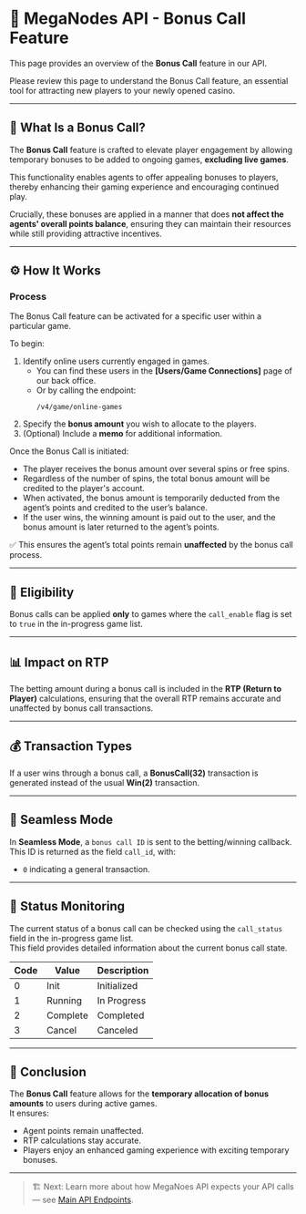 # 🎁 MegaNodes API - Bonus Call Feature

This page provides an overview of the **Bonus Call** feature in our API.

Please review this page to understand the Bonus Call feature, an essential tool for attracting new players to your newly opened casino.

---

## 🧩 What Is a Bonus Call?

The **Bonus Call** feature is crafted to elevate player engagement by allowing temporary bonuses to be added to ongoing games, **excluding live games**.  

This functionality enables agents to offer appealing bonuses to players, thereby enhancing their gaming experience and encouraging continued play.  

Crucially, these bonuses are applied in a manner that does **not affect the agents' overall points balance**, ensuring they can maintain their resources while still providing attractive incentives.

---

## ⚙️ How It Works

### Process

The Bonus Call feature can be activated for a specific user within a particular game.  

To begin:
1. Identify online users currently engaged in games.  
   - You can find these users in the **[Users/Game Connections]** page of our back office.  
   - Or by calling the endpoint:  
     ```
     /v4/game/online-games
     ```
2. Specify the **bonus amount** you wish to allocate to the players.  
3. (Optional) Include a **memo** for additional information.  

Once the Bonus Call is initiated:
- The player receives the bonus amount over several spins or free spins.  
- Regardless of the number of spins, the total bonus amount will be credited to the player's account.  
- When activated, the bonus amount is temporarily deducted from the agent’s points and credited to the user’s balance.  
- If the user wins, the winning amount is paid out to the user, and the bonus amount is later returned to the agent’s points.

✅ This ensures the agent’s total points remain **unaffected** by the bonus call process.

---

## 🧾 Eligibility

Bonus calls can be applied **only** to games where the `call_enable` flag is set to `true` in the in-progress game list.

---

## 📊 Impact on RTP

The betting amount during a bonus call is included in the **RTP (Return to Player)** calculations, ensuring that the overall RTP remains accurate and unaffected by bonus call transactions.

---

## 💰 Transaction Types

If a user wins through a bonus call, a **BonusCall(32)** transaction is generated instead of the usual **Win(2)** transaction.

---

## 🔗 Seamless Mode

In **Seamless Mode**, a `bonus call ID` is sent to the betting/winning callback.  
This ID is returned as the field `call_id`, with:
- `0` indicating a general transaction.

---

## 📡 Status Monitoring

The current status of a bonus call can be checked using the `call_status` field in the in-progress game list.  
This field provides detailed information about the current bonus call state.

| Code | Value     | Description |
|------|------------|-------------|
| 0    | Init       | Initialized |
| 1    | Running    | In Progress |
| 2    | Complete   | Completed   |
| 3    | Cancel     | Canceled    |

---

## 🧭 Conclusion

The **Bonus Call** feature allows for the **temporary allocation of bonus amounts** to users during active games.  
It ensures:
- Agent points remain unaffected.  
- RTP calculations stay accurate.  
- Players enjoy an enhanced gaming experience with exciting temporary bonuses.

---

> 🏗️ Next: Learn more about how MegaNoes API expects your API calls — see [Main API Endpoints](./06.main-api-endpoints.md).
